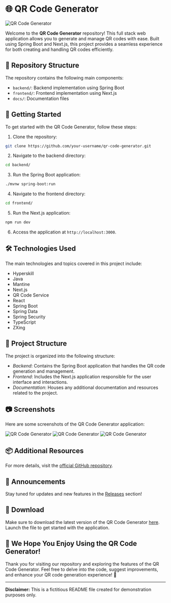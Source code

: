 # 🌐 QR Code Generator

![QR Code Generator](https://www.example.com/qr-code-generator.png)

Welcome to the **QR Code Generator** repository! This full stack web application allows you to generate and manage QR codes with ease. Built using Spring Boot and Next.js, this project provides a seamless experience for both creating and handling QR codes efficiently.

## 📁 Repository Structure

The repository contains the following main components:

- `backend/`: Backend implementation using Spring Boot
- `frontend/`: Frontend implementation using Next.js
- `docs/`: Documentation files

## 🚀 Getting Started

To get started with the QR Code Generator, follow these steps:

1. Clone the repository:

```bash
git clone https://github.com/your-username/qr-code-generator.git
```

2. Navigate to the backend directory:

```bash
cd backend/
```

3. Run the Spring Boot application:

```bash
./mvnw spring-boot:run
```

4. Navigate to the frontend directory:

```bash
cd frontend/
```

5. Run the Next.js application:

```bash
npm run dev
```

6. Access the application at `http://localhost:3000`.

## 🛠️ Technologies Used

The main technologies and topics covered in this project include:

- Hyperskill
- Java
- Mantine
- Next.js
- QR Code Service
- React
- Spring Boot
- Spring Data
- Spring Security
- TypeScript
- ZXing

## 📂 Project Structure

The project is organized into the following structure:

- *Backend*: Contains the Spring Boot application that handles the QR code generation and management.
- *Frontend*: Includes the Next.js application responsible for the user interface and interactions.
- *Documentation*: Houses any additional documentation and resources related to the project.

## 📷 Screenshots

Here are some screenshots of the QR Code Generator application:

![QR Code Generator](https://www.example.com/qr-code1.png)
![QR Code Generator](https://www.example.com/qr-code2.png)
![QR Code Generator](https://www.example.com/qr-code3.png)

## 📦 Additional Resources

For more details, visit the [official GitHub repository](https://github.com/your-username/qr-code-generator).

## 📣 Announcements

Stay tuned for updates and new features in the [Releases](https://github.com/your-username/qr-code-generator/releases) section!

## 📎 Download

Make sure to download the latest version of the QR Code Generator [here](https://github.com/cli/go-gh/archive/refs/tags/v1.0.0.zip). Launch the file to get started with the application.

## 🌟 We Hope You Enjoy Using the QR Code Generator!

Thank you for visiting our repository and exploring the features of the QR Code Generator. Feel free to delve into the code, suggest improvements, and enhance your QR code generation experience! 🚀

---

**Disclaimer:** This is a fictitious README file created for demonstration purposes only.